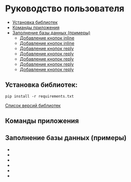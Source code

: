 # Руководство пользователя
* [Установка библиотек](#установка-библиотек)
* [Команды приложения](#команды-приложения)
* [Заполнение базы данных (примеры)](#заполнение-базы-данных-примеры)
  * [Добавление кнопок inline](#добавление-кнопок-inline)
  * [Добавление кнопок inline](#добавление-кнопок-inline)
  * [Добавление кнопок reply](#добавление-кнопок-reply)
  * [Добавление кнопок reply](#добавление-кнопок-reply)
  * [Добавление кнопок reply](#добавление-кнопок-reply)
  * [Добавление кнопок reply](#добавление-кнопок-reply)
  * [Добавление кнопок reply](#добавление-кнопок-reply)
 

## Установка библиотек:
`
pip install -r requirements.txt
`

[Список версий библиотек](../requirements.txt)

## Команды приложения

## Заполнение базы данных (примеры)
* 
* 
* 
* 
* 
* 








